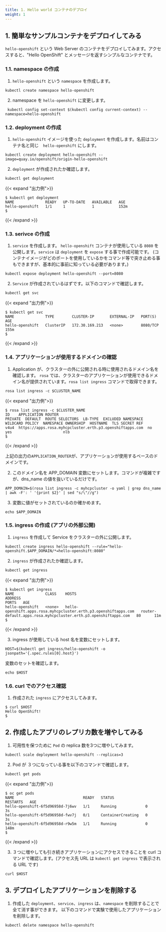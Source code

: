```yaml
---
title: 1. Hello world コンテナのデプロイ
weight: 1
---
```


## 1. 簡単なサンプルコンテナをデプロイしてみる

`hello-openshift` という Web Server のコンテナをデプロイしてみます。アクセスすると、"Hello OpenShift" とメッセージを返すシンプルなコンテナです。

### 1.1. namespace の作成
1. `hello-openshift` という `namespace` を作成します。
```tpl
kubectl create namespace hello-openshift
```

2. namespace を `hello-openshift` に変更します。

```
 kubectl config set-context $(kubectl config current-context) --namespace=hello-openshift
```

### 1.2. deployment の作成

1. `hello-openshift` イメージを使った `deployment` を作成します。名前はコンテナ名と同じ　`hello-openshift` にします。
```tpl
kubectl create deployment hello-openshift --image=quay.io/openshift/origin-hello-openshift
```

2. `deployment` が作成されたか確認します。

```tpl
kubectl get deployment
```

{{< expand "出力例">}}
```tpl
$ kubectl get deployment
NAME              READY   UP-TO-DATE   AVAILABLE   AGE
hello-openshift   1/1     1            1           152m
$ 
```
{{< /expand >}}

### 1.3. serivce の作成

1. `service` を作成します。 `hello-openshift` コンテナが使用している `8080` を公開します。`service` は `deployment` を `expose` する事で作成可能です。
(コンテナイメージがどのポートを使用しているかをコマンド等で突き止める事もできますが、基本的に事前に知っている必要があります。)

```tpl
kubectl expose deployment hello-openshift --port=8080
```

2. `Service` が作成されているはずです。以下のコマンドで確認します。

```tpl
kubectl get svc
```

{{< expand "出力例">}}
```tpl
$ kubectl get svc
NAME              TYPE        CLUSTER-IP       EXTERNAL-IP   PORT(S)    AGE
hello-openshift   ClusterIP   172.30.169.213   <none>        8080/TCP   155m
$ 
```
{{< /expand >}}

### 1.4. アプリケーションが使用するドメインの確認

1. Application が、クラスターの外に公開される時に使用されるドメイン名を確認します。
`rosa` では、クラスターのアプリケーションが使用できるドメイン名が提供されています。`rosa list ingress` コマンドで取得できます。

```tpl
rosa list ingress -c $CLUSTER_NAME
```

{{< expand "出力例">}}
```tpl
$ rosa list ingress -c $CLUSTER_NAME
ID    APPLICATION ROUTER                                        PRIVATE  DEFAULT  ROUTE SELECTORS  LB-TYPE  EXCLUDED NAMESPACE  WILDCARD POLICY  NAMESPACE OWNERSHIP  HOSTNAME  TLS SECRET REF
v4u4  https://apps.rosa.myhcpcluster.erth.p3.openshiftapps.com  no       yes                       nlb                                                                          
$ 
```
{{< /expand >}}

上記の出力の`APPLICATION_ROUTER`が、アプリケーションが使用するベースのドメインです。

2. このドメイン名を APP_DOMAIN 変数にセットします。コマンドが複雑ですが、dns_name の値を抜いているだけです。

```tpl
APP_DOMAIN=$(rosa list ingress -c myhcpcluster -o yaml | grep dns_name | awk -F': ' '{print $2}' | sed "s/\"//g")
```

3. 変数に値がセットされているのか確かめます。
```tpl
echo $APP_DOMAIN
```

### 1.5. ingress の作成 (アプリの外部公開)

1. `ingress` を作成して Service をクラスターの外に公開します。
```tpl
kubectl create ingress hello-openshift --rule="hello-openshift.$APP_DOMAIN/*=hello-openshift:8080"
```

2. `ingress` が作成されたか確認します。
```tpl
kubectl get ingress
```

{{< expand "出力例">}}
```tpl
$ kubectl get ingress
NAME              CLASS    HOSTS                                                              ADDRESS                                                           PORTS   AGE
hello-openshift   <none>   hello-openshift.apps.rosa.myhcpcluster.erth.p3.openshiftapps.com   router-default.apps.rosa.myhcpcluster.erth.p3.openshiftapps.com   80      11m
$ 
```
{{< /expand >}}


3. ingress が使用している host 名を変数にセットします。
```tpl
HOST=$(kubectl get ingress/hello-openshift -o jsonpath='{.spec.rules[0].host}')
```

変数のセットを確認します。

```tpl
echo $HOST
```

### 1.6. curl でのアクセス確認

1. 作成された `ingress` にアクセスしてみます。
```tpl
$ curl $HOST
Hello OpenShift!
$
```

## 2. 作成したアプリのレプリカ数を増やしてみる

1. 可用性を保つために `Pod` の replica 数を3つに増やしてみます。
```tpl
kubectl scale deployment hello-openshift --replicas=3
```

2. Pod が ３つになっている事を以下のコマンドで確認します。
```tpl
kubectl get pods
```

{{< expand "出力例">}}
```tpl
$ oc get pods
NAME                               READY   STATUS              RESTARTS   AGE
hello-openshift-6f5d96958d-7j6wv   1/1     Running             0          3s
hello-openshift-6f5d96958d-fwv7j   0/1     ContainerCreating   0          3s
hello-openshift-6f5d96958d-r9w5m   1/1     Running             0          148m
$ 
```
{{< /expand >}}


3. ３つに増やしても引き続きアプリケーションにアクセスできることを curl コマンドで確認します。(アクセス先 URL は `kubectl get ingress` で表示される URL です)
```tpl
curl $HOST
```

## 3. デプロイしたアプリケーションを削除する

1. 作成した `deployment`、`service`、`ingress` は、`namespace` を削除することで全て消す事ができます。
以下のコマンドで実験で使用したアプリケーションを削除します。
```tpl
kubectl delete namespace hello-openshift
```





